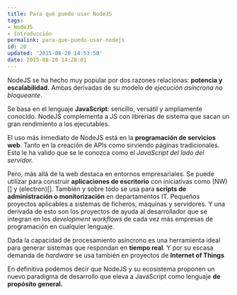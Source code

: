 ```yaml
---
title: Para qué puedo usar NodeJS
tags:
- NodeJS
- Introducción
permalink: para-que-puedo-usar-nodejs
id: 20
updated: '2015-08-20 14:53:50'
date: 2015-08-20 14:28:01
---
```


NodeJS se ha hecho muy popular por dos razones relacionas: **potencia y escalabilidad.** Ambas derivadas de su modelo de *ejecución asíncrona no bloqueante*.

Se basa en el lenguaje **JavaScript**: sencillo, versátil y ampliamente conocido. NodeJS complementa a JS con librerías de sistema que sacan un gran rendimiento a los ejecutables.

El uso más inmediato de NodeJS está en la **programación de servicios web**. Tanto en la creación de APIs como sirviendo páginas tradicionales. Esto le ha valido que se le conozca como el *JavaScript del lado del servidor.*

Pero, más allá de la web destaca en entornos empresariales. Se puede utilizar para construir **aplicaciones de escritorio** con iniciativas como (NW)[] y (electron)[]. También y sobre todo se usa para **scripts de administración o monitorización** en departamentos IT. Pequeños proyectos aplicables a sistemas de ficheros, máquinas y servidores. Y una derivada de esto son los proyectos de ayuda al desarrollador que se integran en los *development workflows* de cada vez más empresas de programación en cualquier lenguaje.

Dada la capacidad de procesamiento asíncrono es una herramienta ideal para generar sistemas que respondan en **tiempo real**. Y por su escasa demanda de *hardware* se usa también en proyectos de **Internet of Things**

En definitiva podemos decir que NodeJS y su ecosistema proponen un nuevo paradigma de desarrollo que eleva a JavaScript como lenguaje **de propósito general.**



